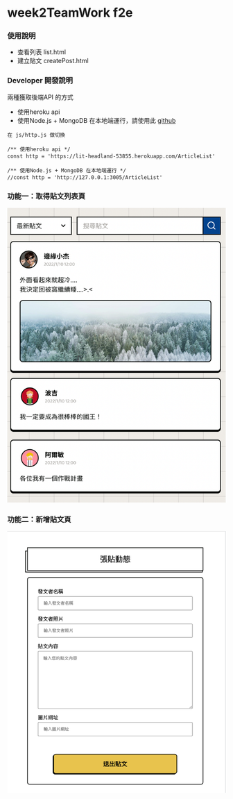 # week2TeamWork f2e

### 使用說明
- 查看列表 list.html
- 建立貼文 createPost.html
### Developer 開發說明
兩種獲取後端API 的方式
- 使用heroku api
- 使用Node.js + MongoDB 在本地端運行，請使用此 [github](https://github.com/larrylinr5/week2TeamWork
)


```
在 js/http.js 做切換

/** 使用heroku api */
const http = 'https://lit-headland-53855.herokuapp.com/ArticleList'

/** 使用Node.js + MongoDB 在本地端運行 */
//const http = 'http://127.0.0.1:3005/ArticleList'
```

### 功能一：取得貼文列表頁
![](image/list.png)

### 功能二：新增貼文頁
![](image/post.png)
